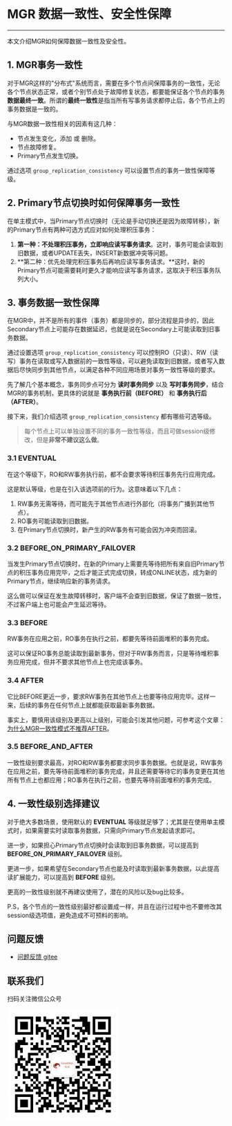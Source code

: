 # MGR 数据一致性、安全性保障

---

本文介绍MGR如何保障数据一致性及安全性。

## 1. MGR事务一致性
对于MGR这样的"分布式"系统而言，需要在多个节点间保障事务的一致性，无论各个节点状态正常，或者个别节点处于故障修复状态，都要能保证各个节点的事务**数据最终一致**。所谓的**最终一致性**是指当所有写事务请求都停止后，各个节点上的事务数据是一致的。

与MGR数据一致性相关的因素有这几种：
- 节点发生变化，添加 或 删除。
- 节点故障修复。
- Primary节点发生切换。

通过选项 `group_replication_consistency` 可以设置节点的事务一致性保障等级。

## 2. Primary节点切换时如何保障事务一致性
在单主模式中，当Primary节点切换时（无论是手动切换还是因为故障转移），新的Primary节点有两种可选方式应对如何处理积压事务：
1. **第一种：不处理积压事务，立即响应读写事务请求**。这时，事务可能会读取到旧数据，或者UPDATE丢失，INSERT新数据冲突等问题。
2. **第二种：优先处理完积压事务后再响应读写事务请求。**这时，新的Primary节点可能需要耗时更久才能响应读写事务请求，这取决于积压事务队列大小。

## 3. 事务数据一致性保障
在MGR中，并不是所有的事件（事务）都是同步的，部分流程是异步的，因此Secondary节点上可能存在数据延迟，也就是说在Secondary上可能读取到旧事务数据。

通过设置选项 `group_replication_consistency` 可以控制RO（只读）、RW（读写）事务在读取或写入数据前的一致性等级，可以避免读取到旧数据，或者写入数据后尽快同步到其他节点，以满足各种不同应用场景对事务一致性等级的要求。

先了解几个基本概念，事务同步点可分为 **读时事务同步** 以及 **写时事务同步**，结合MGR的事务机制，更具体的说就是 **事务执行前（BEFORE）** 和 **事务执行后（AFTER）**。

接下来，我们介绍选项 `group_replication_consistency` 都有哪些可选等级。

> 每个节点上可以单独设置不同的事务一致性等级，而且可做session级修改，但是**非常不建议这么做**。

### 3.1 EVENTUAL
在这个等级下，RO和RW事务执行前，都不会要求等待积压事务先行应用完成。

这是默认等级，也是在引入该选项前的行为。这意味着以下几点：
1. RW事务无需等待，而可能先于其他节点进行外部化（将事务广播到其他节点）。
2. RO事务可能读取到旧数据。
3. 在Primary节点切换时，新产生的RW事务有可能会因为冲突而回滚。

### 3.2 BEFORE_ON_PRIMARY_FAILOVER
当发生Primary节点切换时，在新的Primary上需要先等待把所有来自旧Primary节点的积压事务应用完毕，之后才能正式完成切换，转成ONLINE状态，成为新的Primary节点，继续响应新的事务请求。

这么做可以保证在发生故障转移时，客户端不会查到旧数据，保证了数据一致性，不过客户端上也可能会产生延迟等待。

### 3.3 BEFORE
RW事务在应用之前，RO事务在执行之前，都要先等待前面堆积的事务完成。

这可以保证RO事务总能读取到最新事务，但对于RW事务而言，只是等待堆积事务应用完成，但并不要求其他节点上也完成该事务。

### 3.4 AFTER
它比BEFORE更近一步，要求RW事务在其他节点上也要等待应用完毕。这样一来，后续的事务在任何节点上就都能获取最新事务数据。

事实上，要慎用该级别及更高以上级别，可能会引发其他问题，可参考这个文章：[为什么MGR一致性模式不推荐AFTER](https://mp.weixin.qq.com/s/zy0VUgF_5gJuZYbzNVxPXA)。

### 3.5 BEFORE_AND_AFTER
一致性级别要求最高，对RO和RW事务都要求同步事务数据。也就是说，RW事务在应用之前，要先等待前面堆积的事务完成，并且还需要等待它的事务变更在其他所有节点上也都应用；RO事务在执行之前，也要先等待前面堆积的事务完成。

## 4. 一致性级别选择建议
对于绝大多数场景，使用默认的 **EVENTUAL** 等级就足够了；尤其是在使用单主模式时，如果需要实时读取事务数据，只需向Primary节点发起请求即可。

进一步，如果担心Primary节点切换时会读取到旧事务数据，可以提高到 **BEFORE_ON_PRIMARY_FAILOVER** 级别。

更进一步，如果希望在Secondary节点也能及时读取到最新事务数据，以此提高读扩展能力，可以提高到 **BEFORE** 级别。

更高的一致性级别就不再建议使用了，潜在的风险以及bug比较多。

P.S，各个节点的一致性级别最好都设置成一样，并且在运行过程中也不要修改其session级选项值，避免造成不可预料的影响。

**问题反馈**
---

- [问题反馈 gitee](https://gitee.com/GreatSQL/GreatSQL-Manual/issues)


**联系我们**
---

扫码关注微信公众号

![greatsql-wx](/greatsql-wx.jpg)
